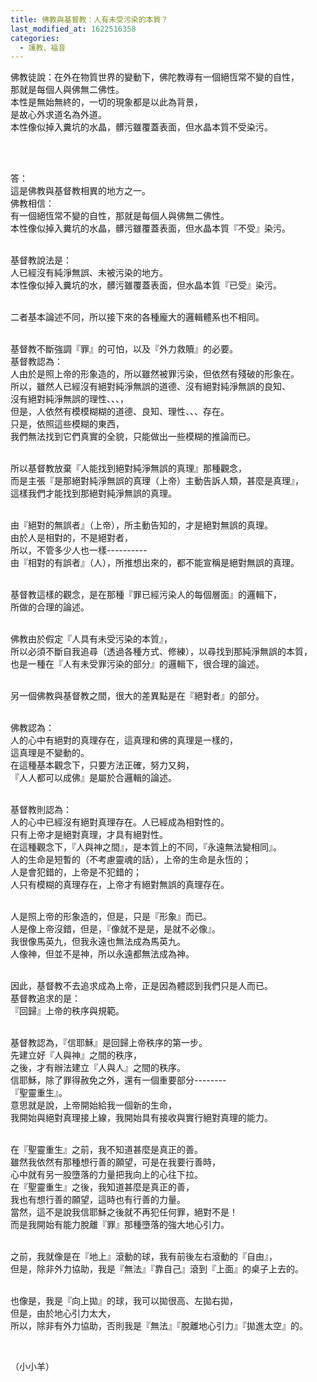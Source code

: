```yaml
---
title: 佛教與基督教：人有未受污染的本質？
last_modified_at: 1622516358
categories:
  - 護教、福音
---
```


<p>佛教徒說：在外在物質世界的變動下，佛陀教導有一個絕恆常不變的自性，<br>
那就是每個人與佛無二佛性。<br>
本性是無始無終的，一切的現象都是以此為背景，<br>
是故心外求道名為外道。<br>
本性像似掉入糞坑的水晶，髒污雖覆蓋表面，但水晶本質不受染污。</p>

<p>&nbsp;</p>

<p><br>
答：<br>
這是佛教與基督教相異的地方之一。<br>
佛教相信：<br>
有一個絕恆常不變的自性，那就是每個人與佛無二佛性。<br>
本性像似掉入糞坑的水晶，髒污雖覆蓋表面，但水晶本質『不受』染污。</p>

<p><br>
基督教說法是：<br>
人已經沒有純淨無誤、未被污染的地方。<br>
本性像似掉入糞坑的水，髒污雖覆蓋表面，但水晶本質『已受』染污。</p>

<p><br>
二者基本論述不同，所以接下來的各種龐大的邏輯體系也不相同。</p>

<p><br>
基督教不斷強調『罪』的可怕，以及『外力救贖』的必要。<br>
基督教認為：<br>
人由於是照上帝的形象造的，所以雖然被罪污染，但依然有殘破的形象在。<br>
所以，雖然人已經沒有絕對純淨無誤的道德、沒有絕對純淨無誤的良知、<br>
沒有絕對純淨無誤的理性、、、，<br>
但是，人依然有模模糊糊的道德、良知、理性、、、存在。<br>
只是，依照這些模糊的東西，<br>
我們無法找到它們真實的全貌，只能做出一些模糊的推論而已。</p>

<p><br>
所以基督教放棄『人能找到絕對純淨無誤的真理』那種觀念，<br>
而是主張『是那絕對純淨無誤的真理（上帝）主動告訴人類，甚麼是真理』，<br>
這樣我們才能找到那絕對純淨無誤的真理。</p>

<p><br>
由『絕對的無誤者』（上帝），所主動告知的，才是絕對無誤的真理。<br>
由於人是相對的，不是絕對者，<br>
所以，不管多少人也一樣----------<br>
由『相對的有誤者』（人），所推想出來的，都不能宣稱是絕對無誤的真理。</p>

<p><br>
基督教這樣的觀念，是在那種『罪已經污染人的每個層面』的邏輯下，<br>
所做的合理的論述。</p>

<p><br>
佛教由於假定『人具有未受污染的本質』，<br>
所以必須不斷自我追尋（透過各種方式、修練），以尋找到那純淨無誤的本質，<br>
也是一種在『人有未受罪污染的部分』的邏輯下，很合理的論述。</p>

<p><br>
另一個佛教與基督教之間，很大的差異點是在『絕對者』的部分。</p>

<p><br>
佛教認為：<br>
人的心中有絕對的真理存在，這真理和佛的真理是一樣的，<br>
這真理是不變動的。<br>
在這種基本觀念下，只要方法正確，努力又夠，<br>
『人人都可以成佛』是屬於合邏輯的論述。</p>

<p><br>
基督教則認為：<br>
人的心中已經沒有絕對真理存在。人已經成為相對性的。<br>
只有上帝才是絕對真理，才具有絕對性。<br>
在這種觀念下，『人與神之間』，是本質上的不同，『永遠無法變相同』。<br>
人的生命是短暫的（不考慮靈魂的話），上帝的生命是永恆的；<br>
人是會犯錯的，上帝是不犯錯的；<br>
人只有模糊的真理存在，上帝才有絕對無誤的真理存在。</p>

<p><br>
人是照上帝的形象造的，但是，只是『形象』而已。<br>
人是像上帝沒錯，但是，『像就不是是，是就不必像』。<br>
我很像馬英九，但我永遠也無法成為馬英九。<br>
人像神，但並不是神，所以永遠都無法成為神。</p>

<p><br>
因此，基督教不去追求成為上帝，正是因為體認到我們只是人而已。<br>
基督教追求的是：<br>
『回歸』上帝的秩序與規範。</p>

<p><br>
基督教認為，『信耶穌』是回歸上帝秩序的第一步。<br>
先建立好『人與神』之間的秩序，<br>
之後，才有辦法建立『人與人』之間的秩序。<br>
信耶穌，除了罪得赦免之外，還有一個重要部分--------<br>
『聖靈重生』。<br>
意思就是說，上帝開始給我一個新的生命，<br>
我開始與絕對真理接上線，我開始具有接收與實行絕對真理的能力。</p>

<p><br>
在『聖靈重生』之前，我不知道甚麼是真正的善。<br>
雖然我依然有那種想行善的願望，可是在我要行善時，<br>
心中就有另一股墮落的力量把我向上的心往下拉。<br>
在『聖靈重生』之後，我知道甚麼是真正的善，<br>
我也有想行善的願望，這時也有行善的力量。<br>
當然，這不是說我信耶穌之後就不再犯任何罪，絕對不是！<br>
而是我開始有能力脫離『罪』那種墮落的強大地心引力。</p>

<p><br>
之前，我就像是在『地上』滾動的球，我有前後左右滾動的『自由』，<br>
但是，除非外力協助，我是『無法』『靠自己』滾到『上面』的桌子上去的。</p>

<p><br>
也像是，我是『向上拋』的球，我可以拋很高、左拋右拋，<br>
但是，由於地心引力太大，<br>
所以，除非有外力協助，否則我是『無法』『脫離地心引力』『拋進太空』的。</p>

<p>&nbsp;</p>

<p>（小小羊）</p>

<p>&nbsp;</p>

